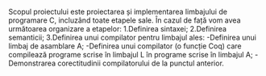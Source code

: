 Scopul proiectului este proiectarea și implementarea limbajului de programare C, incluzând toate etapele sale. În cazul de față vom avea următoarea organizare a etapelor:
1.Definirea sintaxei;
2.Definirea semanticii;
3.Definirea unui compilator pentru limbajul ales:
  -Definirea unui limbaj de asamblare A;
  -Definirea unui compilator (o funcție Coq) care compilează programe scrise în limbajul L în programe scrise în limbajul A;
  -Demonstrarea corectitudinii compilatorului de la punctul anterior.
